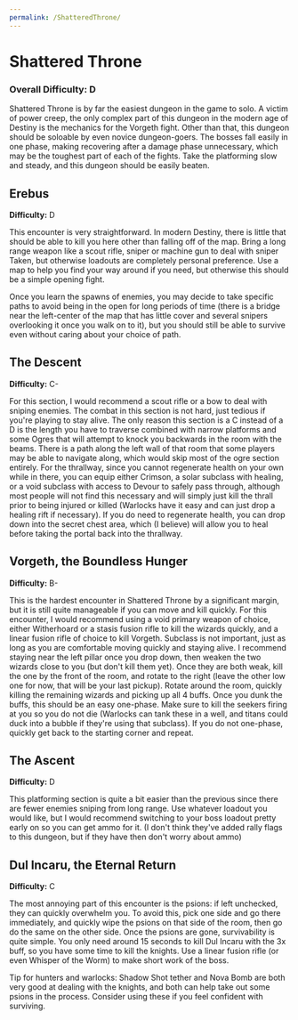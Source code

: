 ```yaml
---
permalink: /ShatteredThrone/
---
```


# Shattered Throne
### **Overall Difficulty:** D

Shattered Throne is by far the easiest dungeon in the game to solo. A victim of power creep, the only complex part of this dungeon in the modern age of Destiny is the mechanics for the Vorgeth fight. Other than that, this dungeon should be soloable by even novice dungeon-goers. The bosses fall easily in one phase, making recovering after a damage phase unnecessary, which may be the toughest part of each of the fights. Take the platforming slow and steady, and this dungeon should be easily beaten.

## Erebus
**Difficulty:** D

This encounter is very straightforward. In modern Destiny, there is little that should be able to kill you here other than falling off of the map. Bring a long range weapon like a scout rifle, sniper or machine gun to deal with sniper Taken, but otherwise loadouts are completely personal preference. Use a map to help you find your way around if you need, but otherwise this should be a simple opening fight.

Once you learn the spawns of enemies, you may decide to take specific paths to avoid being in the open for long periods of time (there is a bridge near the left-center of the map that has little cover and several snipers overlooking it once you walk on to it), but you should still be able to survive even without caring about your choice of path.

## The Descent
**Difficulty:** C-

For this section, I would recommend a scout rifle or a bow to deal with sniping enemies. The combat in this section is not hard, just tedious if you're playing to stay alive. The only reason this section is a C instead of a D is the length you have to traverse combined with narrow platforms and some Ogres that will attempt to knock you backwards in the room with the beams. There is a path along the left wall of that room that some players may be able to navigate along, which would skip most of the ogre section entirely. For the thrallway, since you cannot regenerate health on your own while in there, you can equip either Crimson, a solar subclass with healing, or a void subclass with access to Devour to safely pass through, although most people will not find this necessary and will simply just kill the thrall prior to being injured or killed (Warlocks have it easy and can just drop a healing rift if necessary). If you do need to regenerate health, you can drop down into the secret chest area, which (I believe) will allow you to heal before taking the portal back into the thrallway.

## Vorgeth, the Boundless Hunger
**Difficulty:** B-

This is the hardest encounter in Shattered Throne by a significant margin, but it is still quite manageable if you can move and kill quickly. For this encounter, I would recommend using a void primary weapon of choice, either Witherhoard or a stasis fusion rifle to kill the wizards quickly, and a linear fusion rifle of choice to kill Vorgeth. Subclass is not important, just as long as you are comfortable moving quickly and staying alive. I recommend staying near the left pillar once you drop down, then weaken the two wizards close to you (but don't kill them yet). Once they are both weak, kill the one by the front of the room, and rotate to the right (leave the other low one for now, that will be your last pickup). Rotate around the room, quickly killing the remaining wizards and picking up all 4 buffs. Once you dunk the buffs, this should be an easy one-phase. Make sure to kill the seekers firing at you so you do not die (Warlocks can tank these in a well, and titans could duck into a bubble if they're using that subclass). If you do not one-phase, quickly get back to the starting corner and repeat.

## The Ascent
**Difficulty:** D

This platforming section is quite a bit easier than the previous since there are fewer enemies sniping from long range. Use whatever loadout you would like, but I would recommend switching to your boss loadout pretty early on so you can get ammo for it. (I don't think they've added rally flags to this dungeon, but if they have then don't worry about ammo)

## Dul Incaru, the Eternal Return
**Difficulty:** C

The most annoying part of this encounter is the psions: if left unchecked, they can quickly overwhelm you. To avoid this, pick one side and go there immediately, and quickly wipe the psions on that side of the room, then go do the same on the other side. Once the psions are gone, survivability is quite simple. You only need around 15 seconds to kill Dul Incaru with the 3x buff, so you have some time to kill the knights. Use a linear fusion rifle (or even Whisper of the Worm) to make short work of the boss.

Tip for hunters and warlocks: Shadow Shot tether and Nova Bomb are both very good at dealing with the knights, and both can help take out some psions in the process. Consider using these if you feel confident with surviving.
